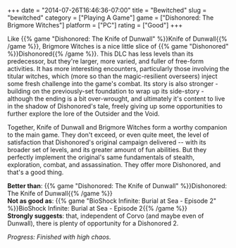 +++
date = "2014-07-26T16:46:36-07:00"
title = "Bewitched"
slug = "bewitched"
category = ["Playing A Game"]
game = ["Dishonored: The Brigmore Witches"]
platform = ["PC"]
rating = ["Good"]
+++

Like {{% game "Dishonored: The Knife of Dunwall" %}}Knife of Dunwall{{% /game %}}, Brigmore Witches is a nice little slice of {{% game "Dishonored" %}}Dishonored{{% /game %}}.  This DLC has less levels than its predecessor, but they're larger, more varied, and fuller of free-form activities.  It has more interesting encounters, particularly those involving the titular witches, which (more so than the magic-resilient overseers) inject some fresh challenge into the game's combat.  Its story is also stronger - building on the previously-set foundation to wrap up its side-story - although the ending is a bit over-wrought, and ultimately it's content to live in the shadow of Dishonored's tale, freely giving up some opportunities to further explore the lore of the Outsider and the Void.

Together, Knife of Dunwall and Brigmore Witches form a worthy companion to the main game.  They don't exceed, or even quite meet, the level of satisfaction that Dishonored's original campaign delivered -- with its broader set of levels, and its greater amount of fun abilities.  But they perfectly implement the original's same fundamentals of stealth, exploration, combat, and assassination.  They offer more Dishonored, and that's a good thing.

<b>Better than</b>: {{% game "Dishonored: The Knife of Dunwall" %}}Dishonored: The Knife of Dunwall{{% /game %}}  
<b>Not as good as</b>: {{% game "BioShock Infinite: Burial at Sea - Episode 2" %}}BioShock Infinite: Burial at Sea - Episode 2{{% /game %}}  
<b>Strongly suggests</b>: that, independent of Corvo (and maybe even of Dunwall), there is plenty of opportunity for a Dishonored 2.

<i>Progress: Finished with high chaos.</i>